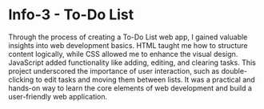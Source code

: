# Info-3 - To-Do List

Through the process of creating a To-Do List web app, I gained valuable insights into web development basics. HTML taught me how to structure content logically, while CSS allowed me to enhance the visual design. JavaScript added functionality like adding, editing, and clearing tasks. This project underscored the importance of user interaction, such as double-clicking to edit tasks and moving them between lists. It was a practical and hands-on way to learn the core elements of web development and build a user-friendly web application.
